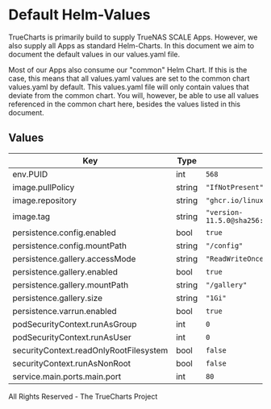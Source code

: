 # Default Helm-Values

TrueCharts is primarily build to supply TrueNAS SCALE Apps.
However, we also supply all Apps as standard Helm-Charts. In this document we aim to document the default values in our values.yaml file.

Most of our Apps also consume our "common" Helm Chart.
If this is the case, this means that all values.yaml values are set to the common chart values.yaml by default. This values.yaml file will only contain values that deviate from the common chart.
You will, however, be able to use all values referenced in the common chart here, besides the values listed in this document.

## Values

| Key | Type | Default | Description |
|-----|------|---------|-------------|
| env.PUID | int | `568` |  |
| image.pullPolicy | string | `"IfNotPresent"` |  |
| image.repository | string | `"ghcr.io/linuxserver/piwigo"` |  |
| image.tag | string | `"version-11.5.0@sha256:03e1535d5b3aa7af602ae424502273212f7634c08ab519ab4bdf09ede91111de"` |  |
| persistence.config.enabled | bool | `true` |  |
| persistence.config.mountPath | string | `"/config"` |  |
| persistence.gallery.accessMode | string | `"ReadWriteOnce"` |  |
| persistence.gallery.enabled | bool | `true` |  |
| persistence.gallery.mountPath | string | `"/gallery"` |  |
| persistence.gallery.size | string | `"1Gi"` |  |
| persistence.varrun.enabled | bool | `true` |  |
| podSecurityContext.runAsGroup | int | `0` |  |
| podSecurityContext.runAsUser | int | `0` |  |
| securityContext.readOnlyRootFilesystem | bool | `false` |  |
| securityContext.runAsNonRoot | bool | `false` |  |
| service.main.ports.main.port | int | `80` |  |

All Rights Reserved - The TrueCharts Project

